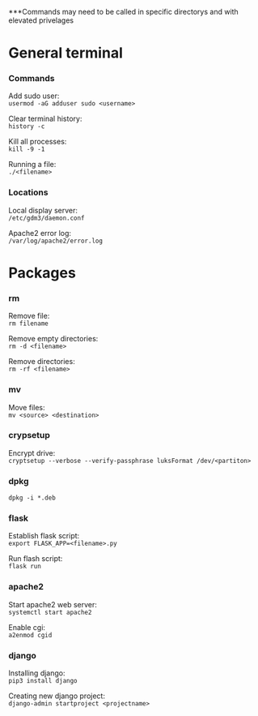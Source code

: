 ***Commands may need to be called in specific directorys and with elevated privelages

# General terminal
### Commands ###
Add sudo user:\
`usermod -aG adduser sudo <username>`

Clear terminal history:\
`history -c`

Kill all processes:\
`kill -9 -1`

Running a file:\
`./<filename>`

### Locations ###
Local display server:\
`/etc/gdm3/daemon.conf`

Apache2 error log:\
`/var/log/apache2/error.log`

# Packages
### rm ###
Remove file:\
`rm filename`

Remove empty directories:\
`rm -d <filename>`

Remove directories:\
`rm -rf <filename>`

### mv ###
Move files:\
`mv <source> <destination>`

### crypsetup ###
Encrypt drive:\
`cryptsetup --verbose --verify-passphrase luksFormat /dev/<partiton>`

### dpkg ###
`dpkg -i *.deb`

### flask ###

Establish flask script:\
`export FLASK_APP=<filename>.py`

Run flash script:\
`flask run`

### apache2 ###
Start apache2 web server:\
`systemctl start apache2`

Enable cgi:\
`a2enmod cgid`

### django ###
Installing django:\
`pip3 install django`

Creating new django project:\
`django-admin startproject <projectname>`
